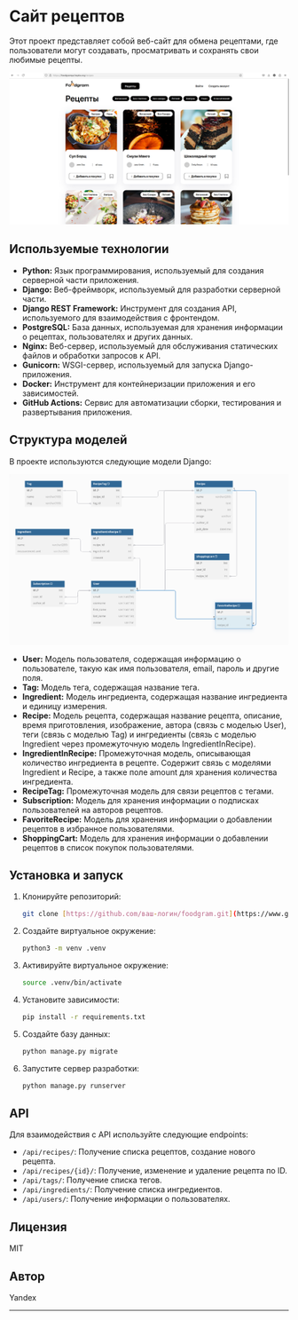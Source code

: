 # Сайт рецептов

Этот проект представляет собой веб-сайт для обмена рецептами, где пользователи могут создавать, просматривать и сохранять свои любимые рецепты.

![Сайт рецептов](https://github.com/NikLight/foodgram/blob/main/1.jpg)
## Используемые технологии


*   **Python:** Язык программирования, используемый для создания серверной части приложения.
*   **Django:** Веб-фреймворк, используемый для разработки серверной части.
*   **Django REST Framework:** Инструмент для создания API, используемого для взаимодействия с фронтендом.
*   **PostgreSQL:** База данных, используемая для хранения информации о рецептах, пользователях и других данных.
*   **Nginx:** Веб-сервер, используемый для обслуживания статических файлов и обработки запросов к API.
*   **Gunicorn:** WSGI-сервер, используемый для запуска Django-приложения.
*   **Docker:** Инструмент для контейнеризации приложения и его зависимостей.
*   **GitHub Actions:** Сервис для автоматизации сборки, тестирования и развертывания приложения.

## Структура моделей

В проекте используются следующие модели Django:

![Сайт рецептов](https://github.com/NikLight/foodgram/blob/main/2.jpg)

*   **User:** Модель пользователя, содержащая информацию о пользователе, такую как имя пользователя, email, пароль и другие поля.
*   **Tag:** Модель тега, содержащая название тега.
*   **Ingredient:** Модель ингредиента, содержащая название ингредиента и единицу измерения.
*   **Recipe:** Модель рецепта, содержащая название рецепта, описание, время приготовления, изображение, автора (связь с моделью User), теги (связь с моделью Tag) и ингредиенты (связь с моделью Ingredient через промежуточную модель IngredientInRecipe).
*   **IngredientInRecipe:** Промежуточная модель, описывающая количество ингредиента в рецепте. Содержит связь с моделями Ingredient и Recipe, а также поле amount для хранения количества ингредиента.
*   **RecipeTag:** Промежуточная модель для связи рецептов с тегами.
*   **Subscription:** Модель для хранения информации о подписках пользователей на авторов рецептов.
*   **FavoriteRecipe:** Модель для хранения информации о добавлении рецептов в избранное пользователями.
*   **ShoppingCart:** Модель для хранения информации о добавлении рецептов в список покупок пользователями.

## Установка и запуск

1.  Клонируйте репозиторий:

    ```bash
    git clone [https://github.com/ваш-логин/foodgram.git](https://www.google.com/search?q=https://github.com/%D0%B2%D0%B0%D1%88-%D0%BB%D0%BE%D0%B3%D0%B8%D0%BD/foodgram.git)
    ```

2.  Создайте виртуальное окружение:

    ```bash
    python3 -m venv .venv
    ```

3.  Активируйте виртуальное окружение:

    ```bash
    source .venv/bin/activate
    ```

4.  Установите зависимости:

    ```bash
    pip install -r requirements.txt
    ```

5.  Создайте базу данных:

    ```bash
    python manage.py migrate
    ```

6.  Запустите сервер разработки:

    ```bash
    python manage.py runserver
    ```

## API

Для взаимодействия с API используйте следующие endpoints:

*   `/api/recipes/`: Получение списка рецептов, создание нового рецепта.
*   `/api/recipes/{id}/`: Получение, изменение и удаление рецепта по ID.
*   `/api/tags/`: Получение списка тегов.
*   `/api/ingredients/`: Получение списка ингредиентов.
*   `/api/users/`: Получение информации о пользователях.

## Лицензия

MIT

## Автор

Yandex

---
